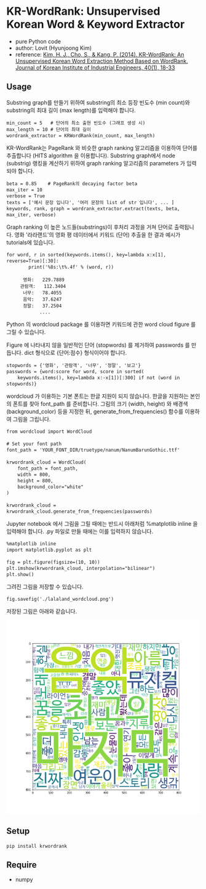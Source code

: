 # KR-WordRank: Unsupervised Korean Word & Keyword Extractor

- pure Python code
- author: Lovit (Hyunjoong Kim)
- reference: [Kim, H. J., Cho, S., & Kang, P. (2014). KR-WordRank: An Unsupervised Korean Word Extraction Method Based on WordRank. Journal of Korean Institute of Industrial Engineers, 40(1), 18-33][paper]

## Usage

Substring graph를 만들기 위하여 substring의 최소 등장 빈도수 (min count)와 substring의 최대 길이 (max length)를 입력해야 합니다. 

	min_count = 5   # 단어의 최소 출현 빈도수 (그래프 생성 시)
	max_length = 10 # 단어의 최대 길이
	wordrank_extractor = KRWordRank(min_count, max_length)

KR-WordRank는 PageRank 와 비슷한 graph ranking 알고리즘을 이용하여 단어를 추출합니다 (HITS algorithm 을 이용합니다). Substring graph에서 node (substrig) 랭킹을 계산하기 위하여 graph  ranking 알고리즘의 parameters 가 입력되야 합니다. 

	beta = 0.85    # PageRank의 decaying factor beta
	max_iter = 10
	verbose = True
	texts = ['예시 문장 입니다', '여러 문장의 list of str 입니다', ... ]
	keywords, rank, graph = wordrank_extractor.extract(texts, beta, max_iter, verbose)

Graph ranking 이 높은 노드들(substrings)이 후처리 과정을 거쳐 단어로 출력됩니다. 영화 '라라랜드'의 영화 평 데이터에서 키워드 (단어) 추출을 한 결과 예시가 tutorials에 있습니다.

	for word, r in sorted(keywords.items(), key=lambda x:x[1], reverse=True)[:30]:
    	    print('%8s:\t%.4f' % (word, r))

	      영화:	229.7889
	     관람객:	112.3404
	      너무:	78.4055
	      음악:	37.6247
	      정말:	37.2504
	            ....

Python 의 wordcloud package 를 이용하면 키워드에 관한 word cloud figure 를 그릴 수 있습니다.

Figure 에 나타내지 않을 일반적인 단어 (stopwords) 를 제거하여 passwords 를 만듭니다. dict 형식으로 {단어:점수} 형식이어야 합니다. 

	stopwords = {'영화', '관람객', '너무', '정말', '보고'}
	passwords = {word:score for word, score in sorted(
	    keywords.items(), key=lambda x:-x[1])[:300] if not (word in stopwords)}

wordcloud 가 이용하는 기본 폰트는 한글 지원이 되지 않습니다. 한글을 지원하는 본인의 폰트를 찾아 font_path 를 준비합니다. 그림의 크기 (width, height) 와 배경색 (background_color) 등을 지정한 뒤, generate_from_frequencies() 함수를 이용하여 그림을 그립니다.

	from wordcloud import WordCloud

	# Set your font path
	font_path = 'YOUR_FONT_DIR/truetype/nanum/NanumBarunGothic.ttf'

	krwordrank_cloud = WordCloud(
	    font_path = font_path,
	    width = 800,
	    height = 800,
	    background_color="white"
	)

	krwordrank_cloud = krwordrank_cloud.generate_from_frequencies(passwords)

Jupyter notebook 에서 그림을 그릴 때에는 반드시 아래처럼 %matplotlib inline 을 입력해야 합니다. .py 파일로 만들 때에는 이를 입력하지 않습니다.

	%matplotlib inline
	import matplotlib.pyplot as plt

	fig = plt.figure(figsize=(10, 10))
	plt.imshow(krwordrank_cloud, interpolation="bilinear")
	plt.show()

그려진 그림을 저장할 수 있습니다. 

	fig.savefig('./lalaland_wordcloud.png')

저장된 그림은 아래와 같습니다. 

![](./tutorials/lalaland_wordcloud.png)

## Setup

	pip install krwordrank


## Require

- numpy 

[paper]: https://github.com/lovit/KR-WordRank/raw/master/reference/2014_JKIIE_KimETAL_KR-WordRank.pdf
